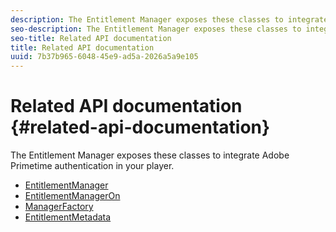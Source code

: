 ```yaml
---
description: The Entitlement Manager exposes these classes to integrate Adobe Primetime authentication in your player.
seo-description: The Entitlement Manager exposes these classes to integrate Adobe Primetime authentication in your player.
seo-title: Related API documentation
title: Related API documentation
uuid: 7b37b965-6048-45e9-ad5a-2026a5a9e105
---
```


# Related API documentation {#related-api-documentation}

The Entitlement Manager exposes these classes to integrate Adobe Primetime authentication in your player.
* [EntitlementManager](http://help.adobe.com/en_US/primetime/api/reference_implementation/android/javadoc/com/adobe/primetime/reference/manager/EntitlementManager.html)
* [EntitlementManagerOn](http://help.stage.adobe.com/en_US/primetime/api/reference_implementation/android/javadoc/com/adobe/primetime/reference/manager/EntitlementManagerOn.html)
* [ManagerFactory](http://help.adobe.com/en_US/primetime/api/reference_implementation/android/javadoc/com/adobe/primetime/reference/manager/ManagerFactory.html)
* [EntitlementMetadata](http://help.adobe.com/en_US/primetime/api/reference_implementation/android/javadoc/com/adobe/primetime/reference/entitlement/EntitlementMetadata.html)